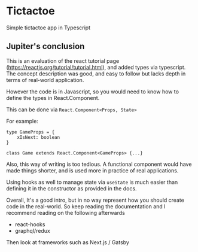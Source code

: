 # Tictactoe
Simple tictactoe app in Typescript

## Jupiter's conclusion
This is an evaluation of the react tutorial page (https://reactjs.org/tutorial/tutorial.html), and added types via typescript.
The concept description was good, and easy to follow but lacks depth in terms of real-world application. 

However the code is in Javascript, so you would need to know how to define the types in React.Component.

This can be done via `React.Component<Props, State>`

For example:
```
type GameProps = {
    xIsNext: boolean
}

class Game extends React.Component<GameProps> {...}
```

Also, this way of writing is too tedious. A functional component would have
made things shorter, and is used more in practice of real applications.

Using hooks as well to manage state via `useState` is much easier than
defining it in the constructor as provided in the docs.

Overall, It's a good intro, but in no way represent how you should create
code in the real-world. So keep reading the documentation and I recommend reading on the following afterwards
* react-hooks
* graphql/redux

Then look at frameworks such as Next.js / Gatsby